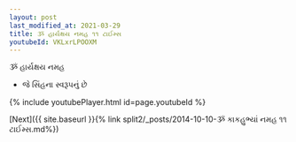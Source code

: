 ```yaml
---
layout: post
last_modified_at: 2021-03-29
title: ૐ હાર્યક્ષય નમહ ૧૧ ટાઈમ્સ
youtubeId: VKLxrLPOOXM
---
```

 
 
 ૐ હાર્યક્ષય નમહ  
 
 -  જે સિંહના સ્વરૂપનું છે 
 
  
 
  
 
 
 
 
 
 


{% include youtubePlayer.html id=page.youtubeId %}
 
[Next]({{ site.baseurl }}{% link  split2/_posts/2014-10-10-ૐ કાકહુભ્યાં નમહ ૧૧ ટાઈમ્સ.md%})
 
